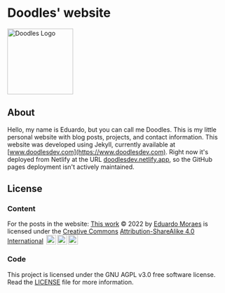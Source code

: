 # Doodles' website

<img alt="Doodles Logo" src="https://user-images.githubusercontent.com/37254797/169932071-59d0a264-1802-431e-8c46-da491c2e79ed.png" height="150px" class="avatar">

## About

Hello, my name is Eduardo, but you can call me Doodles. This is my little personal website with blog posts, projects, and contact information. This website was developed using Jekyll, currently available at [www.doodlesdev.com](https://www.doodlesdev.com). Right now it's deployed from Netlify at the URL [doodlesdev.netlify.app](https://doodlesdev.netlify.app), so the GitHub pages deployment isn't actively maintained.

## License

### Content

For the posts in the website: [This work](https://doodlesdev.com) © 2022 by [Eduardo Moraes](https://github.com/DoodlesEpic/) is licensed under the [Creative Commons](https://creativecommons.org/) [Attribution-ShareAlike 4.0 International](https://creativecommons.org/licenses/by-sa/4.0/) <img style="height:22px!important;margin-left:3px;vertical-align:text-bottom;" src="https://mirrors.creativecommons.org/presskit/icons/cc.svg?ref=chooser-v1"><img style="height:22px!important;margin-left:3px;vertical-align:text-bottom;" src="https://mirrors.creativecommons.org/presskit/icons/by.svg?ref=chooser-v1"><img style="height:22px!important;margin-left:3px;vertical-align:text-bottom;" src="https://mirrors.creativecommons.org/presskit/icons/sa.svg?ref=chooser-v1"></a></p>

### Code

This project is licensed under the GNU AGPL v3.0 free software license. Read the [LICENSE](/LICENSE) file for more information.
